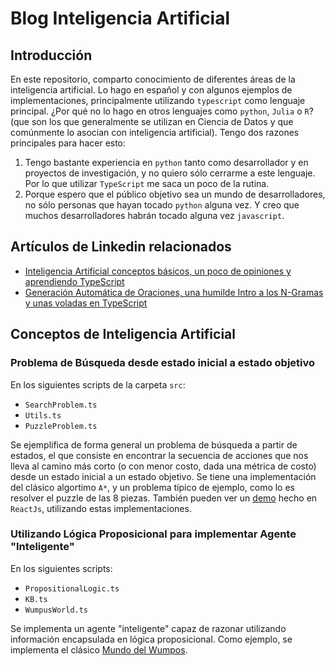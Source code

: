 # Blog Inteligencia Artificial

## Introducción

En este repositorio, comparto conocimiento de diferentes áreas de la inteligencia artificial. Lo hago en español y con algunos ejemplos de implementaciones, principalmente utilizando `typescript` como lenguaje principal. ¿Por qué no lo hago en otros lenguajes como `python`, `Julia` o `R`? (que son los que generalmente se utilizan en Ciencia de Datos y que comúnmente lo asocian con inteligencia artificial). Tengo dos razones principales para hacer esto:

1. Tengo bastante experiencia en `python` tanto como desarrollador y en proyectos de investigación, y no quiero sólo cerrarme a este lenguaje. Por lo que utilizar `TypeScript` me saca un poco de la rutina.
2. Porque espero que el público objetivo sea un mundo de desarrolladores, no sólo personas que hayan tocado `python` alguna vez. Y creo que muchos desarrolladores habrán tocado alguna vez `javascript`.

## Artículos de Linkedin relacionados

* [Inteligencia Artificial conceptos básicos, un poco de opiniones y aprendiendo TypeScript](https://www.linkedin.com/pulse/inteligencia-artificial-conceptos-b%C3%A1sicos-un-poco-de-y-palma-s%C3%A1nchez/)
* [Generación Automática de Oraciones, una humilde Intro a los N-Gramas y unas voladas en TypeScript](https://www.linkedin.com/pulse/generaci%C3%B3n-autom%C3%A1tica-de-oraciones-una-humilde-intro-y-palma-s%C3%A1nchez)


## Conceptos de Inteligencia Artificial

### Problema de Búsqueda desde estado inicial a estado objetivo

En los siguientes scripts de la carpeta `src`:

* `SearchProblem.ts`
* `Utils.ts`
* `PuzzleProblem.ts`

Se ejemplifica de forma general un problema de búsqueda a partir de estados, el que consiste en encontrar la secuencia de acciones que nos lleva al camino más corto (o con menor costo, dada una métrica de costo) desde un estado inicial a un estado objetivo. Se tiene una implementación del clásico algortimo `A*`, y un problema típico de ejemplo, como lo es resolver el puzzle de las 8 piezas. También pueden ver un [demo](https://dpalmasan.github.io/blog-ia-dpalma/) hecho en `ReactJs`, utilizando estas implementaciones.

### Utilizando Lógica Proposicional para implementar Agente "Inteligente"

En los siguientes scripts:

* `PropositionalLogic.ts`
* `KB.ts`
* `WumpusWorld.ts`

Se implementa un agente "inteligente" capaz de razonar utilizando información encapsulada en lógica proposicional. Como ejemplo, se implementa el clásico [Mundo del Wumpos](https://en.wikipedia.org/wiki/Vaumpus_world).



